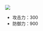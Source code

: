 ![](https://gimg2.baidu.com/image_search/src=http%3A%2F%2Fa3.att.hudong.com%2F66%2F20%2F50200009239445156276208055786.jpg&refer=http%3A%2F%2Fa3.att.hudong.com&app=2002&size=f9999,10000&q=a80&n=0&g=0n&fmt=jpeg?sec=1643982819&t=1e692d7b6115e3c07f4912f334e04062)

- 攻击力：300
- 防御力：900